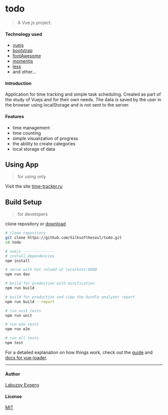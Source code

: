 # todo
> A Vue.js project.  

#### Technology used
* [vuejs](https://vuejs.org/)
* [bootstrap](https://getbootstrap.com/)
* [fontAwesome](https://fontawesome.com/)
* [momentjs](http://momentjs.com/)
* [less](http://lesscss.org/)
* and other...

#### Introduction
Application for time tracking and simple task scheduling. Created as part of the study of Vuejs and for their own needs. The data is saved by the user in the browser using localStorage and is not sent to the server.

#### Features
* time management
* time counting
* simple visualization of progress
* the ability to create categories
* local storage of data

## Using App
> for using only

Visit the site [time-tracker.ru](https://time-tracker.ru/)

## Build Setup
> for developers

clone repository or [download](https://github.com/Silksofthesoul/todo/archive/master.zip)

``` bash
# clone repository
git clone https://github.com/Silksofthesoul/todo.git
cd todo

# vuejs --------------
# install dependencies
npm install

# serve with hot reload at localhost:8080
npm run dev

# build for production with minification
npm run build

# build for production and view the bundle analyzer report
npm run build --report

# run unit tests
npm run unit

# run e2e tests
npm run e2e

# run all tests
npm test
```

For a detailed explanation on how things work, check out the [guide](http://vuejs-templates.github.io/webpack/) and [docs for vue-loader](http://vuejs.github.io/vue-loader).

---
#### Author
[Labuzov Evgeny](Silksofthesoul@yandex.ru)

#### License
[MIT](http://opensource.org/licenses/MIT)

